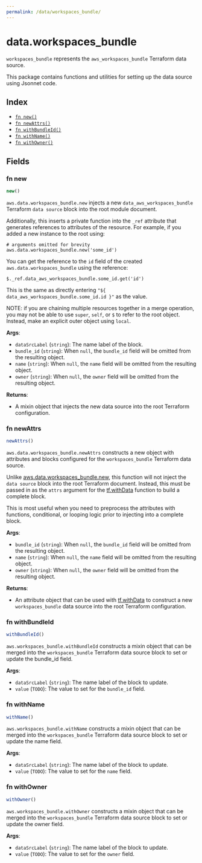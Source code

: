 ```yaml
---
permalink: /data/workspaces_bundle/
---
```


# data.workspaces_bundle

`workspaces_bundle` represents the `aws_workspaces_bundle` Terraform data source.



This package contains functions and utilities for setting up the data source using Jsonnet code.


## Index

* [`fn new()`](#fn-new)
* [`fn newAttrs()`](#fn-newattrs)
* [`fn withBundleId()`](#fn-withbundleid)
* [`fn withName()`](#fn-withname)
* [`fn withOwner()`](#fn-withowner)

## Fields

### fn new

```ts
new()
```


`aws.data.workspaces_bundle.new` injects a new `data_aws_workspaces_bundle` Terraform `data source`
block into the root module document.

Additionally, this inserts a private function into the `_ref` attribute that generates references to attributes of the
resource. For example, if you added a new instance to the root using:

    # arguments omitted for brevity
    aws.data.workspaces_bundle.new('some_id')

You can get the reference to the `id` field of the created `aws.data.workspaces_bundle` using the reference:

    $._ref.data_aws_workspaces_bundle.some_id.get('id')

This is the same as directly entering `"${ data_aws_workspaces_bundle.some_id.id }"` as the value.

NOTE: if you are chaining multiple resources together in a merge operation, you may not be able to use `super`, `self`,
or `$` to refer to the root object. Instead, make an explicit outer object using `local`.

**Args**:
  - `dataSrcLabel` (`string`): The name label of the block.
  - `bundle_id` (`string`):  When `null`, the `bundle_id` field will be omitted from the resulting object.
  - `name` (`string`):  When `null`, the `name` field will be omitted from the resulting object.
  - `owner` (`string`):  When `null`, the `owner` field will be omitted from the resulting object.

**Returns**:
- A mixin object that injects the new data source into the root Terraform configuration.


### fn newAttrs

```ts
newAttrs()
```


`aws.data.workspaces_bundle.newAttrs` constructs a new object with attributes and blocks configured for the `workspaces_bundle`
Terraform data source.

Unlike [aws.data.workspaces_bundle.new](#fn-workspacesbundlenew), this function will not inject the `data source`
block into the root Terraform document. Instead, this must be passed in as the `attrs` argument for the
[tf.withData](https://github.com/tf-libsonnet/core/tree/main/docs#fn-withdata) function to build a complete block.

This is most useful when you need to preprocess the attributes with functions, conditional, or looping logic prior to
injecting into a complete block.

**Args**:
  - `bundle_id` (`string`):  When `null`, the `bundle_id` field will be omitted from the resulting object.
  - `name` (`string`):  When `null`, the `name` field will be omitted from the resulting object.
  - `owner` (`string`):  When `null`, the `owner` field will be omitted from the resulting object.

**Returns**:
  - An attribute object that can be used with [tf.withData](https://github.com/tf-libsonnet/core/tree/main/docs#fn-withdata) to construct a new `workspaces_bundle` data source into the root Terraform configuration.


### fn withBundleId

```ts
withBundleId()
```

`aws.workspaces_bundle.withBundleId` constructs a mixin object that can be merged into the `workspaces_bundle`
Terraform data source block to set or update the bundle_id field.



**Args**:
  - `dataSrcLabel` (`string`): The name label of the block to update.
  - `value` (`TODO`): The value to set for the `bundle_id` field.


### fn withName

```ts
withName()
```

`aws.workspaces_bundle.withName` constructs a mixin object that can be merged into the `workspaces_bundle`
Terraform data source block to set or update the name field.



**Args**:
  - `dataSrcLabel` (`string`): The name label of the block to update.
  - `value` (`TODO`): The value to set for the `name` field.


### fn withOwner

```ts
withOwner()
```

`aws.workspaces_bundle.withOwner` constructs a mixin object that can be merged into the `workspaces_bundle`
Terraform data source block to set or update the owner field.



**Args**:
  - `dataSrcLabel` (`string`): The name label of the block to update.
  - `value` (`TODO`): The value to set for the `owner` field.
